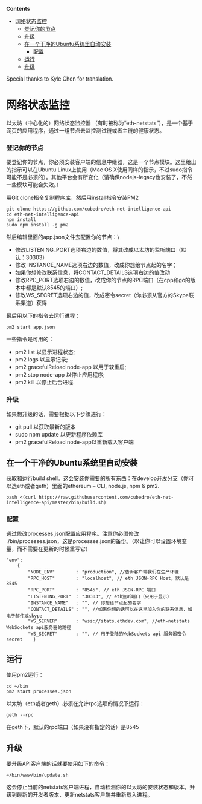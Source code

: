 <!-- START doctoc generated TOC please keep comment here to allow auto update -->
<!-- DON'T EDIT THIS SECTION, INSTEAD RE-RUN doctoc TO UPDATE -->
**Contents**

- [网络状态监控](#%E7%BD%91%E7%BB%9C%E7%8A%B6%E6%80%81%E7%9B%91%E6%8E%A7)
    - [登记你的节点](#%E7%99%BB%E8%AE%B0%E4%BD%A0%E7%9A%84%E8%8A%82%E7%82%B9)
    - [升级](#%E5%8D%87%E7%BA%A7)
  - [在一个干净的Ubuntu系统里自动安装](#%E5%9C%A8%E4%B8%80%E4%B8%AA%E5%B9%B2%E5%87%80%E7%9A%84ubuntu%E7%B3%BB%E7%BB%9F%E9%87%8C%E8%87%AA%E5%8A%A8%E5%AE%89%E8%A3%85)
    - [配置](#%E9%85%8D%E7%BD%AE)
  - [运行](#%E8%BF%90%E8%A1%8C)
  - [升级](#%E5%8D%87%E7%BA%A7-1)

<!-- END doctoc generated TOC please keep comment here to allow auto update -->

Special thanks to Kyle Chen for translation.

# 网络状态监控

以太坊（中心化的）网络状态监控器 （有时被称为“eth-netstats”），是一个基于网页的应用程序，通过一组节点去监控测试链或者主链的健康状态。

### 登记你的节点

要登记你的节点，你必须安装客户端的信息中继器，这是一个节点模块。这里给出的指示可以在Ubuntu Linux上使用（Mac OS X使用同样的指示，不过sudo指令可能不是必须的）。其他平台会有所变化（请确保nodejs-legacy也安装了，不然一些模块可能会失效。）

用Git clone指令复制程序库，然后用install指令安装PM2

    git clone https://github.com/cubedro/eth-net-intelligence-api
    cd eth-net-intelligence-api
    npm install
    sudo npm install -g pm2

然后编辑里面的app.json文件去配置你的节点：\

* 修改LISTENING_PORT选项右边的数值，将其改成以太坊的监听端口（默认：30303）
* 修改 INSTANCE_NAME选项右边的数值，改成你想给节点起的名字；
* 如果你想修改联系信息，将CONTACT_DETAILS选项右边的值改动
* 修改RPC_PORT选项右边的数值，改成你的节点的RPC端口（在cpp和go的版本中都是默认8545的端口）;
* 修改WS_SECRET选项右边的值，改成密令secret（你必须从官方的Skype联系渠道）获得

最后用以下的指令去运行进程：

    pm2 start app.json

一些指令是可用的：

* pm2 list 以显示进程状态;
* pm2 logs 以显示记录;
* pm2 gracefulReload node-app 以用于软重启;
* pm2 stop node-app 以停止应用程序;
* pm2 kill 以停止后台进程.

### 升级

如果想升级的话，需要根据以下步骤进行：

* git pull  以获取最新的版本
* sudo npm update 以更新程序依赖库
* pm2 gracefulReload node-app以重新载入客户端

## 在一个干净的Ubuntu系统里自动安装

获取和运行build shell。这会安装你需要的所有东西：在develop开发分支（你可以选eth或者geth）里面的ethereum – CLI, node.js, npm & pm2.

    bash <(curl https://raw.githubusercontent.com/cubedro/eth-net-intelligence-api/master/bin/build.sh)

### 配置

通过修改processes.json配置应用程序。注意你必须修改 ./bin/processes.json，这是processes.json的备份。（以让你可以设置环境变量，而不需要在更新的时候重写它）

    "env":
        {
            "NODE_ENV"        : "production", //告诉客户端我们在生产环境
            "RPC_HOST"        : "localhost", // eth JSON-RPC Host，默认是8545
            "RPC_PORT"        : "8545", // eth JSON-RPC 端口
            "LISTENING_PORT"  : "30303", // eth监听端口（只用于显示）
            "INSTANCE_NAME"   : "", // 你想给节点起的名字
            "CONTACT_DETAILS" : "", //如果你想的话可以在这里加入你的联系信息，如电子邮件或skype
            "WS_SERVER"       : "wss://stats.ethdev.com", //eth-netstats WebSockets api服务器的路径
            "WS_SECRET"       : "", // 用于登陆的WebSockets api 服务器密令secret    }

## 运行

使用pm2运行：

    cd ~/bin
    pm2 start processes.json

以太坊（eth或者geth）必须在允许rpc选项的情况下运行：

    geth --rpc

在geth下，默认的rpc端口（如果没有指定的话）是8545

## 升级

要升级API客户端的话就要使用如下的命令：

    ~/bin/www/bin/update.sh

这会停止当前的netstats客户端进程，自动检测你的以太坊的安装状态和版本，升级到最新的开发者版本，更新netstats客户端并重新载入进程。


